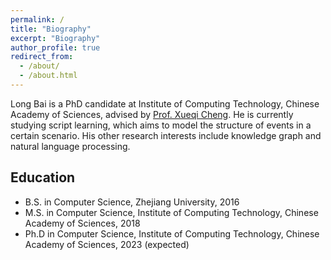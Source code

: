 ```yaml
---
permalink: /
title: "Biography"
excerpt: "Biography"
author_profile: true
redirect_from: 
  - /about/
  - /about.html
---
```


Long Bai is a PhD candidate at Institute of Computing Technology, Chinese Academy of Sciences, advised by [Prof. Xueqi Cheng](http://bigdatalab.ac.cn/cxq/).
He is currently studying script learning, which aims to model the structure of events in a certain scenario.
His other research interests include knowledge graph and natural language processing.

Education
-----
- B.S. in Computer Science, Zhejiang University, 2016
- M.S. in Computer Science, Institute of Computing Technology, Chinese Academy of Sciences, 2018
- Ph.D in Computer Science, Institute of Computing Technology, Chinese Academy of Sciences, 2023 (expected)

<script type="text/javascript" id="clustrmaps" src="//clustrmaps.com/map_v2.js?d=4kdshDXocInaxyFBD_jj9xafIQxA9DD0JKyCs9nPUtQ&cl=ffffff&w=a"></script>

